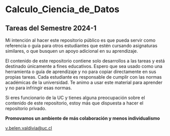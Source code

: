 # Calculo_Ciencia_de_Datos
## Tareas del Semestre 2024-1

Mi intención al hacer este repositorio público es que pueda servir como referencia o guía para otros estudiantes que estén cursando asignaturas similares, o que busquen un apoyo adicional en su aprendizaje.

El contenido de este repositorio contiene solo desarrollos a las tareas y está destinado únicamente a fines educativos. Espero que sea usado como una herramienta o guía de aprendizaje y no para copiar directamente en sus propias tareas. Cada estudiante es responsable de cumplir con las normas académicas de la universidad. Te animo a usar este material para aprender y no para infringir esas normas.

Si eres funcionario de la UC y tienes alguna preocupación sobre el contenido de este repositorio, estoy más que dispuesta a hacer el repositorio privado.

**Promovamos un ambiente de más colaboración y menos individualismo**

v.belen.valdivia@uc.cl
